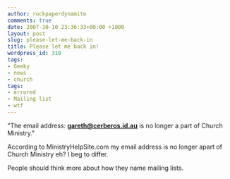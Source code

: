 ```yaml
---
author: rockpaperdynamite
comments: true
date: 2007-10-10 23:36:33+00:00 +1000
layout: post
slug: please-let-me-back-in
title: Please let me back in!
wordpress_id: 310
tags:
- Geeky
- news
- church
tags:
- errored
- Mailing list
- wtf
---
```


"The email address: **gareth@cerberos.id.au** is no longer a part of Church Ministry."

According to MinistryHelpSite.com my email address is no longer apart of Church Ministry eh? I beg to differ.

People should think more about how they name mailing lists.

